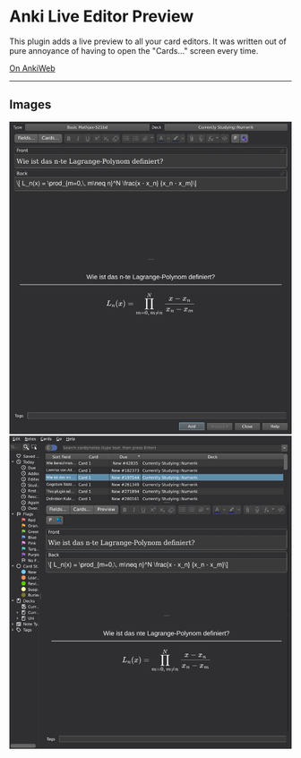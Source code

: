 # Anki Live Editor Preview

This plugin adds a live preview to all your card editors.
It was written out of pure annoyance of having to open the "Cards..." screen every time.  

[On AnkiWeb](https://ankiweb.net/shared/info/1960039667)

---
## Images

![AddCard Screen](assets/addcard.png)
![Browser Cards](assets/edit.png)
